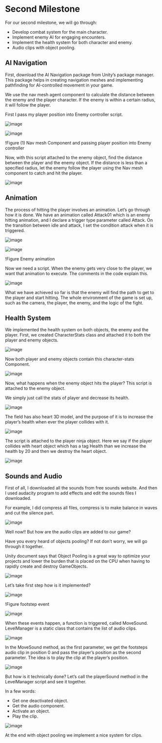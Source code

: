 # Second Milestone

For our second milestone, we will go through:

- Develop combat system for the main character.
- Implement enemy AI for engaging encounters.
- Implement the health system for both character and enemy.
- Audio clips with object pooling.

## AI Navigation

First, download the AI Navigation package from Unity’s package manager. This package helps in creating navigation meshes and implementing pathfinding for AI-controlled movement in your game.

We use the nav mesh agent component to calculate the distance between the enemy and the player character. If the enemy is within a certain radius, it will follow the player.

First I pass my player position into Enemy controller script.

![image](https://github.com/hamoudi8080/GMD/assets/82207003/4688c030-bbae-44b8-a061-0eb6677cbddf)

![image](https://github.com/hamoudi8080/GMD/assets/82207003/5518351b-3f0b-48c2-853b-cfd251ef4109)


!Figure (1) Nav mesh Component and passing player position into Enemy controller

Now, with this script attached to the enemy object, find the distance between the player and the enemy object. If the distance is less than a specified radius,
let the enemy follow the player using the Nav mesh component to catch and hit the player.

![image](https://github.com/hamoudi8080/GMD/assets/82207003/3a22ec6c-00b2-4f1e-97f7-6e35b2a461a8)


## Animation

The process of hitting the player involves an animation. 
Let’s go through how it is done.
We have an animation called Attack01 which is an enemy hitting animation, and I declare a trigger type parameter called Attack. On the transition between idle and attack, I set the condition attack when it is triggered.

![image](https://github.com/hamoudi8080/GMD/assets/82207003/9a28a11f-780f-40b4-a024-2fca239826cf)

![image](https://github.com/hamoudi8080/GMD/assets/82207003/fbac347f-1fe6-461f-bb0a-8eb3f519a483)


!Figure Enemy animation

Now we need a script. When the enemy gets very close to the player, we want that animation to execute. The comments in the code explain this.

![image](https://github.com/hamoudi8080/GMD/assets/82207003/52c1e529-6fba-4f20-a284-c89bfc59137f)


What we have achieved so far is that the enemy will find the path to get to the player and start hitting. The whole environment of the game is set up, such as the camera, the player, the enemy, and the logic of the fight.

## Health System

We implemented the health system on both objects, the enemy and the player. First, we created CharacterStats class and attached it to both the player and enemy objects.

![image](https://github.com/hamoudi8080/GMD/assets/82207003/a5bc5185-e1c5-4e94-b71e-c63486a6ed92)


Now both player and enemy objects contain this character-stats Component.

![image](https://github.com/hamoudi8080/GMD/assets/82207003/3a0afedb-1c3d-4a6c-8a7f-3ffd82c0052a)

Now, what happens when the enemy object hits the player? This script is attached to the enemy object.

We simply just call the stats of player and decrease its health.

![image](https://github.com/hamoudi8080/GMD/assets/82207003/9ced3991-b1d3-452d-951e-a88e9f9877e2)


The field has also heart 3D model, and the purpose of it is to increase the player’s health when ever the player collides with it.

![image](https://github.com/hamoudi8080/GMD/assets/82207003/831392e0-a7f4-4d5b-9e46-27d41c69c166)


The script is attached to the player ninja object. Here we say if the player collides with heart object which has a tag Health than we increase the health by 20 and then we destroy the heart object.

![image](https://github.com/hamoudi8080/GMD/assets/82207003/14622d2c-162a-4d0e-b830-40459970eb80)


## Sounds and Audio

First of all, I downloaded all the sounds from free sounds website. And then I used audacity program to add effects and edit the sounds files I downloaded.

For example, I did compress all files, compress is to make balance in waves and cut the silence part.

![image](https://github.com/hamoudi8080/GMD/assets/82207003/f16f688e-d7cd-4e9b-8904-a55cfc4161f2)


Well now!! But how are the audio clips are added to our game?

Have you every heard of objects pooling? If not don’t worry, we will go through it together.

Unity document says that Object Pooling is a great way to optimize your projects and lower the burden that is placed on the CPU when having to rapidly create and destroy GameObjects.

![image](https://github.com/hamoudi8080/GMD/assets/82207003/036b6acf-3535-4ee3-affa-4922c69910b3)


Let’s take first step how is it implemented?

![image](https://github.com/hamoudi8080/GMD/assets/82207003/88e0c2e0-969d-4b28-be92-e8079c4fef79)


!Figure footstep event

![image](https://github.com/hamoudi8080/GMD/assets/82207003/be15a889-b28f-4c22-9bd7-bc07505fcdfc)

When these events happen, a function is triggered, called MoveSound. LevelManager is a static class that contains the list of audio clips.

![image](https://github.com/hamoudi8080/GMD/assets/82207003/69168cf3-c1e2-4e27-a3e9-7ebc22cf171b)


In the MoveSound method, as the first parameter, we get the footsteps audio clip in position 0 and pass the player’s position as the second parameter. The idea is to play the clip at the player’s position.

![image](https://github.com/hamoudi8080/GMD/assets/82207003/c93eca25-622e-4653-b4b6-a81e797c9a04)


But how is it technically done? Let’s call the playerSound method in the LevelManager script and see it together.

In a few words:

- Get one deactivated object.
- Get the audio component.
- Activate an object.
- Play the clip.

![image](https://github.com/hamoudi8080/GMD/assets/82207003/6c44a4df-22c2-4610-9183-3719b07b8eb0)


At the end with object pooling we implement a nice system for clips.
